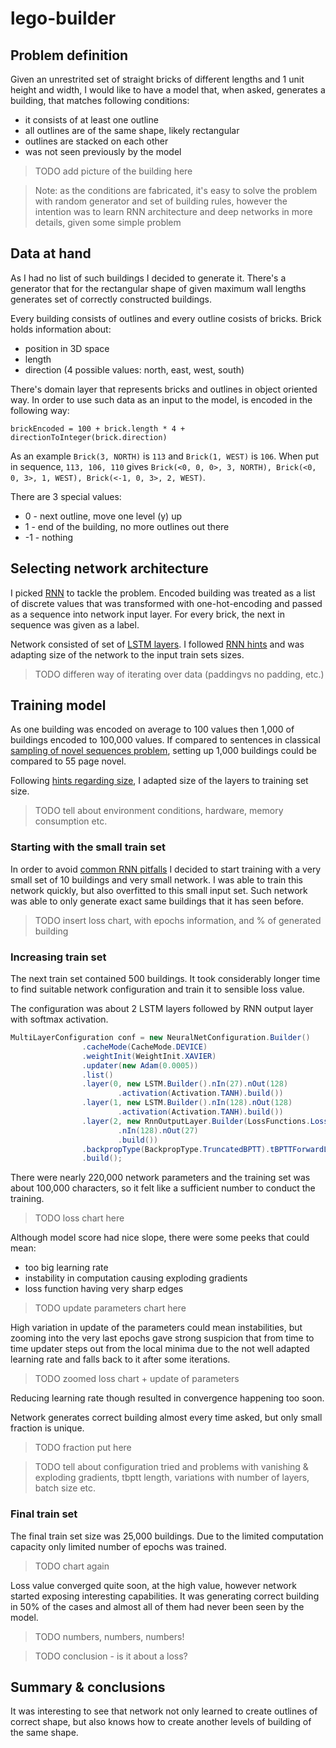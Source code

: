 # lego-builder

## Problem definition

Given an unrestrited set of straight bricks of different lengths and 1 unit height and width, I would like to have
a model that, when asked, generates a building, that matches following conditions:
 * it consists of at least one outline
 * all outlines are of the same shape, likely rectangular
 * outlines are stacked on each other
 * was not seen previously by the model
> TODO add picture of the building here

> Note: as the conditions are fabricated, it's easy to solve the problem with random generator and set of building rules, however 
the intention was to learn RNN architecture and deep networks in more details, given some simple problem

## Data at hand

As I had no list of such buildings I decided to generate it. There's a generator that for the rectangular shape of given maximum
wall lengths generates set of correctly constructed buildings.

Every building consists of outlines and every outline cosists of bricks. Brick holds information about:
 * position in 3D space
 * length
 * direction (4 possible values: north, east, west, south)
 
 There's domain layer that represents bricks and outlines in object oriented way. In order to use such data as an input to the model, is encoded in the following way:
 ```
 brickEncoded = 100 + brick.length * 4 + directionToInteger(brick.direction)
 ```
 As an example `Brick(3, NORTH)` is `113` and `Brick(1, WEST)` is `106`. When put in sequence, `113, 106, 110` gives `Brick(<0, 0, 0>, 3, NORTH), Brick(<0, 0, 3>, 1, WEST), Brick(<-1, 0, 3>, 2, WEST)`.
 
 There are 3 special values:
 * 0 - next outline, move one level (y) up
 * 1 - end of the building, no more outlines out there
 * -1 - nothing
 
## Selecting network architecture

I picked [RNN](https://www.coursera.org/lecture/nlp-sequence-models/recurrent-neural-network-model-ftkzt) to tackle the problem. Encoded building was treated as a list of discrete values that was transformed with one-hot-encoding and passed as a sequence into network input layer. For every brick, the next in sequence was given as a label.

Network consisted of set of [LSTM layers](https://www.coursera.org/lecture/nlp-sequence-models/long-short-term-memory-lstm-KXoay). I followed [RNN hints](https://towardsdatascience.com/rnn-training-tips-and-tricks-2bf687e67527) and was adapting size of the network to the input train sets sizes.

> TODO differen way of iterating over data (paddingvs no padding, etc.)

## Training model

As one building was encoded on average to 100 values then 1,000 of buildings encoded to 100,000 values. If compared to sentences in classical [sampling of novel sequences problem](https://www.coursera.org/lecture/nlp-sequence-models/sampling-novel-sequences-MACos), setting up 1,000 buildings could be compared to 55 page novel.

Following [hints regarding size](https://towardsdatascience.com/rnn-training-tips-and-tricks-2bf687e67527), I adapted size of the layers to training set size.

> TODO tell about environment conditions, hardware, memory consumption etc.
 
### Starting with the small train set

In order to avoid [common RNN pitfalls](https://blog.slavv.com/37-reasons-why-your-neural-network-is-not-working-4020854bd607)
I decided to start training with a very small set of 10 buildings and very small network. I was able to train this network quickly, but also overfitted to this small input set. Such network was able to only generate exact same buildings that it has
seen before.

> TODO insert loss chart, with epochs information, and % of generated building

### Increasing train set

The next train set contained 500 buildings. It took considerably longer time to find suitable network configuration and train it to sensible loss value.

The configuration was about 2 LSTM layers followed by RNN output layer with softmax activation. 

```java
MultiLayerConfiguration conf = new NeuralNetConfiguration.Builder()
                .cacheMode(CacheMode.DEVICE)
                .weightInit(WeightInit.XAVIER)
                .updater(new Adam(0.0005))
                .list()
                .layer(0, new LSTM.Builder().nIn(27).nOut(128)
                        .activation(Activation.TANH).build())
                .layer(1, new LSTM.Builder().nIn(128).nOut(128)
                        .activation(Activation.TANH).build())
                .layer(2, new RnnOutputLayer.Builder(LossFunctions.LossFunction.MCXENT).activation(Activation.SOFTMAX)
                        .nIn(128).nOut(27)
                        .build())
                .backpropType(BackpropType.TruncatedBPTT).tBPTTForwardLength(220).tBPTTBackwardLength(220)
                .build();
```

There were nearly 220,000 network parameters and the training set was about 100,000 characters, so it felt like a sufficient number to conduct the training. 

> TODO loss chart here

Although model score had nice slope, there were some peeks that could mean:
 * too big learning rate
 * instability in computation causing exploding gradients
 * loss function having very sharp edges
 
 > TODO update parameters chart here
 
High variation in update of the parameters could mean instabilities, but zooming into the very last epochs gave strong suspicion that from time to time updater steps out from the local minima due to the not well adapted learning rate and falls back to it after some iterations.

> TODO zoomed loss chart + update of parameters

Reducing learning rate though resulted in convergence happening too soon.

Network generates correct building almost every time asked, but only small fraction is unique.

> TODO fraction put here

> TODO tell about configuration tried and problems with vanishing & exploding gradients, tbptt length, variations with number of layers, batch size etc.

### Final train set

The final train set size was 25,000 buildings. Due to the limited computation capacity only limited number of epochs was trained.

> TODO chart again

Loss value converged quite soon, at the high value, however network started exposing interesting capabilities. It was generating correct building in 50% of the cases and almost all of them had never been seen by the model.

> TODO numbers, numbers, numbers!

> TODO conclusion - is it about a loss?

## Summary & conclusions

It was interesting to see that network not only learned to create outlines of correct shape, but also knows how to create another levels of building of the same shape.

